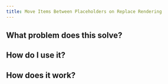 ```yaml
---
title: Move Items Between Placeholders on Replace Rendering
---
```


## What problem does this solve?

## How do I use it?

## How does it work?
